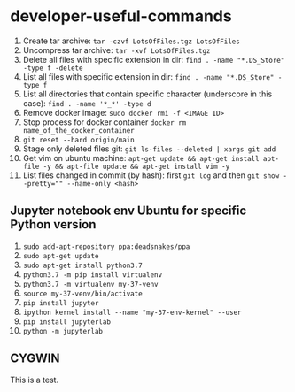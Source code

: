 # developer-useful-commands

1. Create tar archive: `tar -czvf LotsOfFiles.tgz LotsOfFiles`
2. Uncompress tar archive: `tar -xvf LotsOfFiles.tgz`
3. Delete all files with specific extension in dir: `find . -name "*.DS_Store" -type f -delete`
4. List all files with specific extension in dir: `find . -name "*.DS_Store" -type f`
5. List all directories that contain specific character (underscore in this case): `find . -name '*_*' -type d`
6. Remove docker image: `sudo docker rmi -f <IMAGE ID>`
7. Stop process for docker container `docker rm name_of_the_docker_container`
8. `git reset --hard origin/main`
9. Stage only deleted files git: `git ls-files --deleted | xargs git add`
10. Get vim on ubuntu machine: `apt-get update && apt-get install apt-file -y && apt-file update && apt-get install vim -y`
11. List files changed in commit (by hash): first `git log` and then `git show --pretty="" --name-only <hash>`

## Jupyter notebook env Ubuntu for specific Python version
1. `sudo add-apt-repository ppa:deadsnakes/ppa`
2. `sudo apt-get update`
3. `sudo apt-get install python3.7`
4. `python3.7 -m pip install virtualenv`
5. `python3.7 -m virtualenv my-37-venv`
6. `source my-37-venv/bin/activate`
7. `pip install jupyter`
8. `ipython kernel install --name "my-37-env-kernel" --user`
9. `pip install jupyterlab`
11. `python -m jupyterlab`

## CYGWIN 
This is a test.

